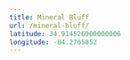 ```yaml
---
title: Mineral Bluff
url: /mineral-bluff/
latitude: 34.914526900000006
longitude: -84.2765852
---
```

